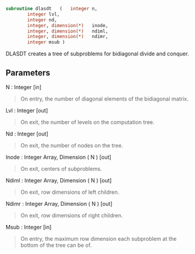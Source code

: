 ```fortran
subroutine dlasdt	(	integer	n,
		integer	lvl,
		integer	nd,
		integer, dimension(*)	inode,
		integer, dimension(*)	ndiml,
		integer, dimension(*)	ndimr,
		integer	msub )
```

 DLASDT creates a tree of subproblems for bidiagonal divide and
 conquer.

## Parameters
N : Integer [in]
> On entry, the number of diagonal elements of the
> bidiagonal matrix.

Lvl : Integer [out]
> On exit, the number of levels on the computation tree.

Nd : Integer [out]
> On exit, the number of nodes on the tree.

Inode : Integer Array, Dimension ( N ) [out]
> On exit, centers of subproblems.

Ndiml : Integer Array, Dimension ( N ) [out]
> On exit, row dimensions of left children.

Ndimr : Integer Array, Dimension ( N ) [out]
> On exit, row dimensions of right children.

Msub : Integer [in]
> On entry, the maximum row dimension each subproblem at the
> bottom of the tree can be of.

